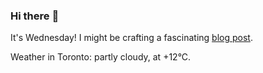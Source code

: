 ### Hi there :wave:

It's Wednesday! I might be crafting a fascinating [blog post](https://benjaminwuethrich.dev).

Weather in Toronto: partly cloudy, at +12°C.
